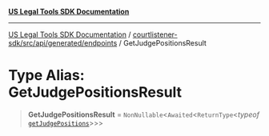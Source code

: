 [**US Legal Tools SDK Documentation**](../../../../../../README.md)

***

[US Legal Tools SDK Documentation](../../../../../../README.md) / [courtlistener-sdk/src/api/generated/endpoints](../README.md) / GetJudgePositionsResult

# Type Alias: GetJudgePositionsResult

> **GetJudgePositionsResult** = `NonNullable`\<`Awaited`\<`ReturnType`\<*typeof* [`getJudgePositions`](../functions/getJudgePositions.md)\>\>\>
